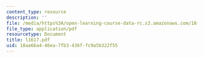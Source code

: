 ```yaml
---
content_type: resource
description: ''
file: /media/https%3A/open-learning-course-data-rc.s3.amazonaws.com/18-433-combinatorial-optimization-fall-2003/18aa66a446ea7fb3436ffc9a5b322f55_l1617.pdf
file_type: application/pdf
resourcetype: Document
title: l1617.pdf
uid: 18aa66a4-46ea-7fb3-436f-fc9a5b322f55
---
```

